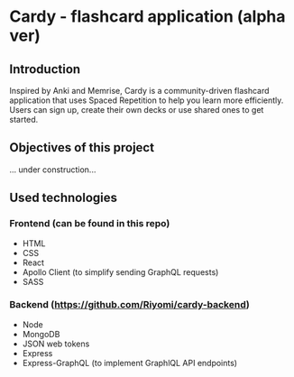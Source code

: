 # Cardy - flashcard application (alpha ver)

## Introduction
Inspired by Anki and Memrise, Cardy is a community-driven flashcard application that uses Spaced Repetition to help you learn more efficiently. Users can sign up, create their own decks or use shared ones to get started.

## Objectives of this project
... under construction...

## Used technologies
### Frontend (can be found in this repo)
* HTML
* CSS
* React
* Apollo Client (to simplify sending GraphQL requests)
* SASS
### Backend (https://github.com/Riyomi/cardy-backend)
* Node
* MongoDB
* JSON web tokens
* Express
* Express-GraphQL (to implement GraphlQL API endpoints)
